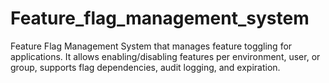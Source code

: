 # Feature_flag_management_system
Feature Flag Management System that manages feature toggling for applications. It allows enabling/disabling features per environment, user, or group, supports flag dependencies, audit logging, and expiration.
